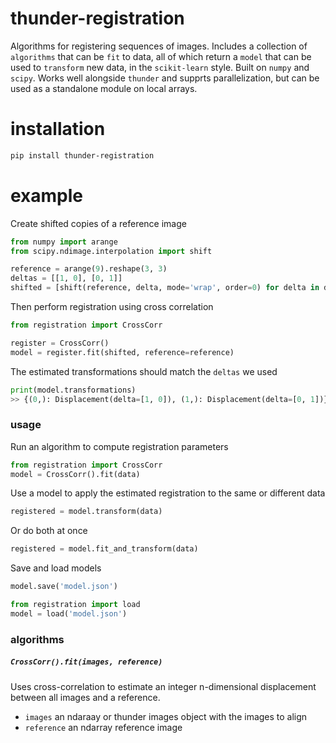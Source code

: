 # thunder-registration

Algorithms for registering sequences of images. Includes a collection of `algorithms` that can be `fit` to data, all of which return a `model` that can be used to `transform` new data, in the `scikit-learn` style. Built on `numpy` and `scipy`. Works well alongside `thunder` and supprts parallelization, but can be used as a standalone module on local arrays.

# installation

```bash
pip install thunder-registration
```

# example

Create shifted copies of a reference image

```python
from numpy import arange
from scipy.ndimage.interpolation import shift

reference = arange(9).reshape(3, 3)
deltas = [[1, 0], [0, 1]]
shifted = [shift(reference, delta, mode='wrap', order=0) for delta in deltas]
```

Then perform registration using cross correlation

```python
from registration import CrossCorr

register = CrossCorr()
model = register.fit(shifted, reference=reference)
```

The estimated transformations should match the `deltas` we used

```python
print(model.transformations)
>> {(0,): Displacement(delta=[1, 0]), (1,): Displacement(delta=[0, 1])}
```

### usage

Run an algorithm to compute registration parameters

```python
from registration import CrossCorr
model = CrossCorr().fit(data)
```

Use a model to apply the estimated registration to the same or different data

```python
registered = model.transform(data)
```

Or do both at once

```python
registered = model.fit_and_transform(data)
```

Save and load models

```python
model.save('model.json')
```

```python
from registration import load
model = load('model.json')
```

### algorithms

##### `CrossCorr().fit(images, reference)`

Uses cross-correlation to estimate an integer n-dimensional displacement between all images and a reference.

- `images` an ndaraay or thunder images object with the images to align
- `reference` an ndarray reference image
